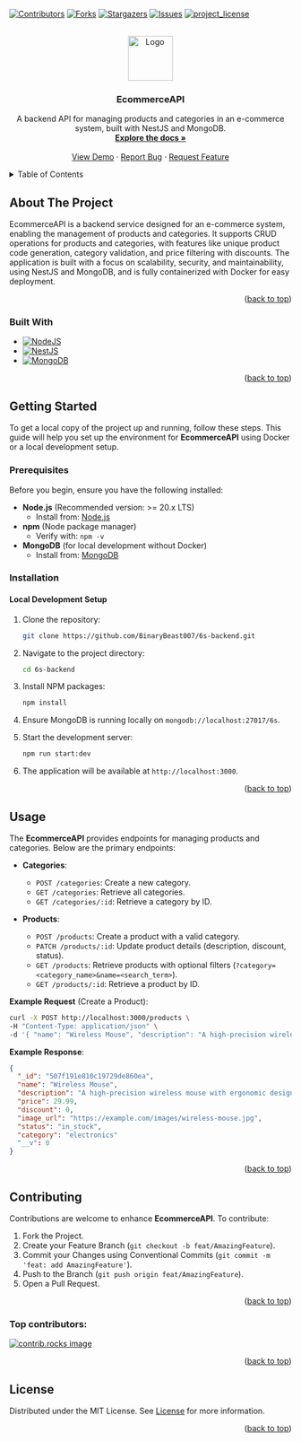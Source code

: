 <a id="readme-top"></a>

<!-- PROJECT SHIELDS -->

[![Contributors][contributors-shield]][contributors-url]
[![Forks][forks-shield]][forks-url]
[![Stargazers][stars-shield]][stars-url]
[![Issues][issues-shield]][issues-url]
[![project_license][license-shield]][license-url]

<!-- PROJECT LOGO -->
<br />
<div align="center">
  <a href="https://github.com/BinaryBeast007/6s-backend">
    <img src="https://img.icons8.com/fluency/96/shopping-cart.png" alt="Logo" width="80" height="80">
  </a>

<h3 align="center">EcommerceAPI</h3>

  <p align="center">
    A backend API for managing products and categories in an e-commerce system, built with NestJS and MongoDB.
    <br />
    <a href="https://github.com/BinaryBeast007/6s-backend"><strong>Explore the docs »</strong></a>
    <br />
    <br />
    <a href="https://github.com/BinaryBeast007/6s-backend">View Demo</a>
    ·
    <a href="https://github.com/BinaryBeast007/6s-backend/issues/new?labels=bug&template=bug-report---.md">Report Bug</a>
    ·
    <a href="https://github.com/BinaryBeast007/6s-backend/issues/new?labels=enhancement&template=feature-request---.md">Request Feature</a>
  </p>
</div>

<!-- TABLE OF CONTENTS -->
<details>
  <summary>Table of Contents</summary>
  <ol>
    <li>
      <a href="#about-the-project">About The Project</a>
      <ul>
        <li><a href="#built-with">Built With</a></li>
      </ul>
    </li>
    <li>
      <a href="#getting-started">Getting Started</a>
      <ul>
        <li><a href="#prerequisites">Prerequisites</a></li>
        <li><a href="#installation">Installation</a></li>
      </ul>
    </li>
    <li><a href="#usage">Usage</a></li>
    <li><a href="#roadmap">Roadmap</a></li>
    <li><a href="#contributing">Contributing</a></li>
    <li><a href="#license">License</a></li>
  </ol>
</details>

<!-- ABOUT THE PROJECT -->

## About The Project

EcommerceAPI is a backend service designed for an e-commerce system, enabling the management of products and categories. It supports CRUD operations for products and categories, with features like unique product code generation, category validation, and price filtering with discounts. The application is built with a focus on scalability, security, and maintainability, using NestJS and MongoDB, and is fully containerized with Docker for easy deployment.

<p align="right">(<a href="#readme-top">back to top</a>)</p>

### Built With

- [![NodeJS][NodeJS]][NodeJS-url]
- [![NestJS][NestJS]][NestJS-url]
- [![MongoDB][MongoDB]][MongoDB-url]

<p align="right">(<a href="#readme-top">back to top</a>)</p>

<!-- GETTING STARTED -->

## Getting Started

To get a local copy of the project up and running, follow these steps. This guide will help you set up the environment for **EcommerceAPI** using Docker or a local development setup.

### Prerequisites

Before you begin, ensure you have the following installed:

- **Node.js** (Recommended version: >= 20.x LTS)
  - Install from: [Node.js][NodeJS-url]
- **npm** (Node package manager)
  - Verify with: `npm -v`
- **MongoDB** (for local development without Docker)
  - Install from: [MongoDB][MongoDB-url]

### Installation

#### Local Development Setup
1. Clone the repository:
   ```sh
   git clone https://github.com/BinaryBeast007/6s-backend.git
   ```
2. Navigate to the project directory:
   ```sh
   cd 6s-backend
   ```
3. Install NPM packages:
   ```sh
   npm install
   ```
4. Ensure MongoDB is running locally on `mongodb://localhost:27017/6s`.

5. Start the development server:
   ```sh
   npm run start:dev
   ```
6. The application will be available at `http://localhost:3000`.

<p align="right">(<a href="#readme-top">back to top</a>)</p>

<!-- USAGE EXAMPLES -->

## Usage

The **EcommerceAPI** provides endpoints for managing products and categories. Below are the primary endpoints:

- **Categories**:
  - `POST /categories`: Create a new category.
  - `GET /categories`: Retrieve all categories.
  - `GET /categories/:id`: Retrieve a category by ID.

- **Products**:
  - `POST /products`: Create a product with a valid category.
  - `PATCH /products/:id`: Update product details (description, discount, status).
  - `GET /products`: Retrieve products with optional filters (`?category=<category_name>&name=<search_term>`).
  - `GET /products/:id`: Retrieve a product by ID.

**Example Request** (Create a Product):
```bash
curl -X POST http://localhost:3000/products \
-H "Content-Type: application/json" \
-d '{ "name": "Wireless Mouse", "description": "A high-precision wireless mouse with ergonomic design.", "price": 29.99, "discount": 0, "image_url": "https://example.com/images/wireless-mouse.jpg", "status": "in_stock", "category": "electronics" }'
```

**Example Response**:
```json
{
  "_id": "507f191e810c19729de860ea",
  "name": "Wireless Mouse",
  "description": "A high-precision wireless mouse with ergonomic design.",
  "price": 29.99,
  "discount": 0,
  "image_url": "https://example.com/images/wireless-mouse.jpg",
  "status": "in_stock",
  "category": "electronics"
  "__v": 0
}
```



<p align="right">(<a href="#readme-top">back to top</a>)</p>

<!-- CONTRIBUTING -->

## Contributing

Contributions are welcome to enhance **EcommerceAPI**. To contribute:

1. Fork the Project.
2. Create your Feature Branch (`git checkout -b feat/AmazingFeature`).
3. Commit your Changes using Conventional Commits (`git commit -m 'feat: add AmazingFeature'`).
4. Push to the Branch (`git push origin feat/AmazingFeature`).
5. Open a Pull Request.

<p align="right">(<a href="#readme-top">back to top</a>)</p>

### Top contributors:

<a href="https://github.com/BinaryBeast007/6s-backend/graphs/contributors">
  <img src="https://contrib.rocks/image?repo=BinaryBeast007/6s-backend" alt="contrib.rocks image" />
</a>

<p align="right">(<a href="#readme-top">back to top</a>)</p>

<!-- LICENSE -->

## License

Distributed under the MIT License. See [License][License-url] for more information.

<p align="right">(<a href="#readme-top">back to top</a>)</p>

<!-- MARKDOWN LINKS & IMAGES -->

[contributors-shield]: https://img.shields.io/github/contributors/BinaryBeast007/6s-backend.svg?style=for-the-badge
[contributors-url]: https://github.com/BinaryBeast007/6s-backend/graphs/contributors
[forks-shield]: https://img.shields.io/github/forks/BinaryBeast007/6s-backend.svg?style=for-the-badge
[forks-url]: https://github.com/BinaryBeast007/6s-backend/network/members
[stars-shield]: https://img.shields.io/github/stars/BinaryBeast007/6s-backend.svg?style=for-the-badge
[stars-url]: https://github.com/BinaryBeast007/6s-backend/stargazers
[issues-shield]: https://img.shields.io/github/issues/BinaryBeast007/6s-backend.svg?style=for-the-badge
[issues-url]: https://github.com/BinaryBeast007/6s-backend/issues
[license-shield]: https://img.shields.io/github/license/BinaryBeast007/6s-backend.svg?style=for-the-badge
[license-url]: https://github.com/BinaryBeast007/6s-backend/blob/main/LICENSE
[NodeJS-url]: https://nodejs.org/
[NodeJS]: https://img.shields.io/badge/node.js-6DA55F?style=for-the-badge&logo=node.js&logoColor=white
[NestJS-url]: https://nestjs.com/
[NestJS]: https://img.shields.io/badge/nestjs-%23E0234E.svg?style=for-the-badge&logo=nestjs&logoColor=white
[MongoDB-url]: https://www.mongodb.com/
[MongoDB]: https://img.shields.io/badge/MongoDB-%234ea94b.svg?style=for-the-badge&logo=mongodb&logoColor=white
[Docker-url]: https://www.docker.com/
[Docker]: https://img.shields.io/badge/docker-%230db7ed.svg?style=for-the-badge&logo=docker&logoColor=white
[License-url]: https://github.com/BinaryBeast007/6s-backend/blob/main/LICENSE